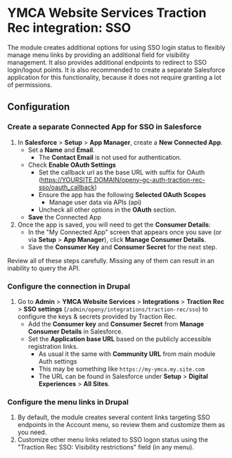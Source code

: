 # YMCA Website Services Traction Rec integration: SSO

The module creates additional options for using SSO login status to flexibly manage menu links by providing an additional field for visibility management.
It also provides additional endpoints to redirect to SSO login/logout points.
It is also recommended to create a separate Salesforce application for this functionality, because it does not require granting a lot of permissions.

## Configuration

### Create a separate Connected App for SSO in Salesforce

1. In **Salesforce** > **Setup** > **App Manager**, create a **New Connected App**.
   - Set a **Name** and **Email**.
     - The **Contact Email** is not used for authentication.
   - Check **Enable OAuth Settings**
     - Set the callback url as the base URL with suffix for OAuth (https://YOURSITE.DOMAIN/openy-gc-auth-traction-rec-sso/oauth_callback)
     - Ensure the app has the following **Selected OAuth Scopes**
       - Manage user data via APIs (api)
     - Uncheck all other options in the **OAuth** section.
   - **Save** the Connected App
2. Once the app is saved, you will need to get the **Consumer Details**:
   - In the "My Connected App" screen that appears once you save (or via **Setup** > **App Manager**), click **Manage Consumer Details**.
   - Save the **Consumer Key** and **Consumer Secret** for the next step.

Review all of these steps carefully. Missing any of them can result in an inability to query the API.

### Configure the connection in Drupal

1. Go to **Admin** > **YMCA Website Services** > **Integrations** > **Traction Rec** > **SSO settings** (`/admin/openy/integrations/traction-rec/sso`) to configure the keys & secrets provided by Traction Rec.
   - Add the **Consumer key** and **Consumer Secret** from **Manage Consumer Details** in Salesforce.
   - Set the **Application base URL** based on the publicly accessible registration links.
     - As usual it the same with **Community URL** from main module Auth settings
     - This may be something like `https://my-ymca.my.site.com`
     - The URL can be found in Salesforce under **Setup** > **Digital Experiences** > **All Sites**.

### Configure the menu links in Drupal

1. By default, the module creates several content links targeting SSO endpoints in the Account menu, so review them and customize them as you need.
2. Customize other menu links related to SSO logon status using the "Traction Rec SSO: Visibility restrictions" field (in any menu).
